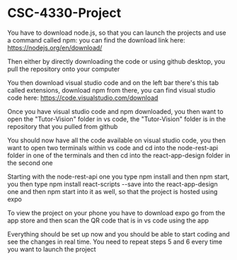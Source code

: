 # CSC-4330-Project


You have to download node.js, so that you can launch the projects and use a command called npm: you can find the download link here: https://nodejs.org/en/download/

Then either by directly downloading the code or using github desktop, you pull the repository onto your computer

You then download visual studio code and on the left bar there's this tab called extensions, download npm from there, you can find visual studio code here: https://code.visualstudio.com/download

Once you have visual studio code and npm downloaded, you then want to open the "Tutor-Vision" folder in vs code, the "Tutor-Vision" folder is in the repository that you pulled from github

You should now have all the code available on visual studio code, you then want to open two terminals within vs code and cd into the node-rest-api folder in one of the terminals and then cd into the react-app-design folder in the second one

Starting with the node-rest-api one you type npm install and then npm start, you then type npm install react-scripts --save into the react-app-design one and then npm start into it as well, so that the project is hosted using expo

To view the project on your phone you have to download expo go from the app store and then scan the QR code that is in vs code using the app

Everything should be set up now and you should be able to start coding and see the changes in real time. You need to repeat steps 5 and 6 every time you want to launch the project
